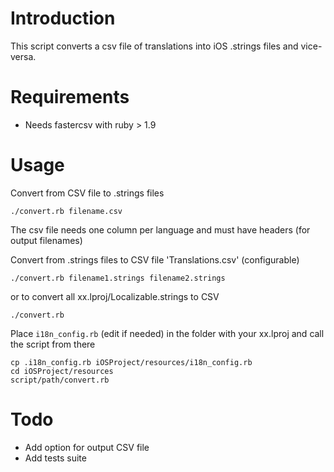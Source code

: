 # Introduction
This script converts a csv file of translations into iOS .strings files and vice-versa.

# Requirements
* Needs fastercsv with ruby > 1.9

# Usage
Convert from CSV file to .strings files
```shell
./convert.rb filename.csv
```
The csv file needs one column per language and must have headers (for output filenames)

Convert from .strings files to CSV file 'Translations.csv' (configurable)
```shell
./convert.rb filename1.strings filename2.strings
```
or to convert all xx.lproj/Localizable.strings to CSV
```shell
./convert.rb
```

Place <code>i18n_config.rb</code> (edit if needed) in the folder with your xx.lproj and call the script from there
```shell
cp .i18n_config.rb iOSProject/resources/i18n_config.rb
cd iOSProject/resources
script/path/convert.rb
```

# Todo
* Add option for output CSV file
* Add tests suite
